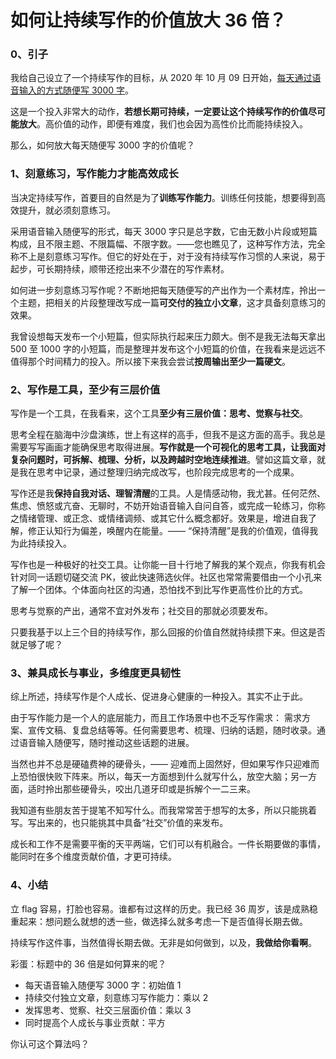 # 如何让持续写作的价值放大 36 倍？

### 0、引子

我给自己设立了一个持续写作的目标，从 2020 年 10 月 09 日开始，[每天通过语音输入的方式随便写 3000 字](https://zuopin.xin/posts/9c9f8d898cf92db4a89f1eb25b8bed887c783f3a450cfe12b69df22882808146)。

这是一个投入非常大的动作，**若想长期可持续，一定要让这个持续写作的价值尽可能放大**。高价值的动作，即便有难度，我们也会因为高性价比而能持续投入。

那么，如何放大每天随便写 3000 字的价值呢？

### 1、刻意练习，写作能力才能高效成长

当决定持续写作，首要目的自然是为了**训练写作能力**。训练任何技能，想要得到高效提升，就必须刻意练习。

采用语音输入随便写的形式，每天 3000 字只是总字数，它由无数小片段或短篇构成，且不限主题、不限篇幅、不限字数。——您也瞧见了，这种写作方法，完全称不上是刻意练习写作。但它的好处在于，对于没有持续写作习惯的人来说，易于起步，可长期持续，顺带还挖出来不少潜在的写作素材。

如何进一步刻意练习写作呢？不断地把每天随便写的产出作为一个素材库，拎出一个主题，把相关的片段整理改写成一篇**可交付的独立小文章**，这才具备刻意练习的效果。

我曾设想每天发布一个小短篇，但实际执行起来压力颇大。倒不是我无法每天拿出 500 至 1000 字的小短篇，而是整理并发布这个小短篇的价值，在我看来是远远不值得那个时间精力的投入。所以接下来我会尝试**按周输出至少一篇硬文**。

### 2、写作是工具，至少有三层价值

写作是一个工具，在我看来，这个工具**至少有三层价值：思考、觉察与社交**。

思考全程在脑海中沙盘演练，世上有这样的高手，但我不是这方面的高手。我总是需要写写画画才能确保思考取得进展。**写作就是一个可视化的思考工具，让我面对复杂问题时，可拆解、梳理、分析，以及跨越时空地连续推进**。譬如这篇文章，就是我在思考中记录，通过整理归纳完成改写，也阶段完成思考的一个成果。

写作还是我**保持自我对话、理智清醒**的工具。人是情感动物，我尤甚。任何茫然、焦虑、愤怒或亢奋、无聊时，不妨开始语音输入自问自答，或完成一轮练习，你称之情绪管理、或正念、或情绪调频、或其它什么概念都好。效果是，增进自我了解，修正认知行为偏差，唤醒内在能量。—— “保持清醒”是我的价值观，值得我为此持续投入。

写作也是一种极好的社交工具。让你能一目十行地了解我的某个观点，你我有机会针对同一话题切磋交流 PK，彼此快速筛选伙伴。社区也常常需要借由一个小孔来了解一个团体。个体面向社区的沟通，恐怕找不到比写作更高性价比的方式。

思考与觉察的产出，通常不宜对外发布；社交目的那就必须要发布。

只要我基于以上三个目的持续写作，那么回报的价值自然就持续攒下来。但这是否就足够了呢？

### 3、兼具成长与事业，多维度更具韧性

综上所述，持续写作是个人成长、促进身心健康的一种投入。其实不止于此。

由于写作能力是一个人的底层能力，而且工作场景中也不乏写作需求： 需求方案、宣传文稿、复盘总结等等。任何需要思考、梳理、归纳的话题，随时收录。通过语音输入随便写，随时推动这些话题的进展。

当然也并不总是硬磕费神的硬骨头，—— 迎难而上固然好，但如果写作只迎难而上恐怕很快败下阵来。所以，每天一方面想到什么就写什么，放空大脑；另一方面，适时拎出那些硬骨头，咬出几道牙印或是拆解个一二三来。

我知道有些朋友苦于提笔不知写什么。而我常常苦于想写的太多，所以只能挑着写。写出来的，也只能挑其中具备“社交”价值的来发布。

成长和工作不是需要平衡的天平两端，它们可以有机融合。一件长期要做的事情，能同时在多个维度贡献价值，才更可持续。

### 4、小结

立 flag 容易，打脸也容易。谁都有过这样的历史。我已经 36 周岁，该是成熟稳重起来：想问题么就想的透一些，做选择么就多考虑一下是否值得长期去做。

持续写作这件事，当然值得长期去做。无非是如何做到，以及，**我做给你看啊**。

彩蛋：标题中的 36 倍是如何算来的呢？

- 每天语音输入随便写 3000 字：初始值 1
- 持续交付独立文章，刻意练习写作能力：乘以 2
- 发挥思考、觉察、社交三层面价值：乘以 3
- 同时提高个人成长与事业贡献：平方

你认可这个算法吗？

<!---

tags: #持续写作 

created_at: 2020-10-29

updated_at: 2020-10-29

--->